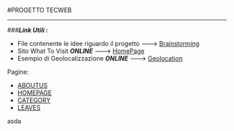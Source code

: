 #PROGETTO TECWEB
_________________
###***Link Utili :***
- File contenente le idee riguardo il progetto ---> [Brainstorming](Progettazione/BrainStorming.md)
- Sito What To Visit ***ONLINE*** ---> [HomePage](http://grazianogrespan.github.io/TecWeb-forked)
- Esempio di Geolocalizzazione ***ONLINE*** ---> [Geolocation](http://grazianogrespan.github.io/TecWeb-forked/Test/geolocation.html)

Pagine:
- [ABOUTUS](http://grazianogrespan.github.io/TecWeb-forked/public_html/chisiamo.html)
- [HOMEPAGE](http://grazianogrespan.github.io/TecWeb-forked/public_html/homepage.html)
- [CATEGORY](http://grazianogrespan.github.io/TecWeb-forked/public_html/mare.html)
- [LEAVES](http://grazianogrespan.github.io/TecWeb-forked/public_html/zakynthos.html)

asda
